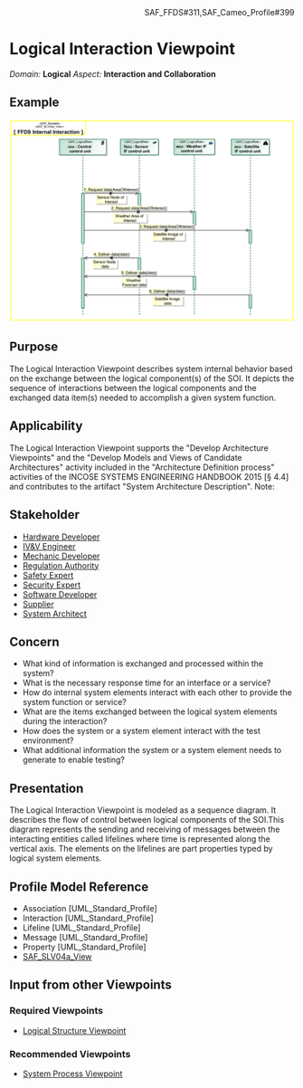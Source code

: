 <div align="right">SAF_FFDS#311,SAF_Cameo_Profile#399</div>

# Logical Interaction Viewpoint
*Domain:* **Logical** *Aspect:* **Interaction and Collaboration**
## Example
![FFDS Internal Interaction](../diagrams/FFDS-Internal-Interaction.svg)
## Purpose
The Logical Interaction Viewpoint describes system internal behavior based on the exchange between the logical component(s) of the SOI. It depicts the sequence of interactions between the logical components and the exchanged data item(s) needed to accomplish a given system function.
## Applicability
The Logical Interaction Viewpoint supports the "Develop Architecture Viewpoints" and the "Develop Models and Views of Candidate Architectures" activity included in the "Architecture Definition process" activities of the INCOSE SYSTEMS ENGINEERING HANDBOOK 2015 [§ 4.4] and contributes to the artifact "System Architecture Description".
Note:
## Stakeholder
* [Hardware Developer](../stakeholders.md#Hardware-Developer)
* [IV&V Engineer](../stakeholders.md#IV&V-Engineer)
* [Mechanic Developer](../stakeholders.md#Mechanic-Developer)
* [Regulation Authority](../stakeholders.md#Regulation-Authority)
* [Safety Expert](../stakeholders.md#Safety-Expert)
* [Security Expert](../stakeholders.md#Security-Expert)
* [Software Developer](../stakeholders.md#Software-Developer)
* [Supplier](../stakeholders.md#Supplier)
* [System Architect](../stakeholders.md#System-Architect)
## Concern
* What kind of information is exchanged and processed within the system?
* What is the necessary response time for an interface or a service?
* How do internal system elements interact with each other to provide the system function or service?
* What are the items exchanged between the logical system elements during the interaction?
* How does the system or a system element interact with the test environment?
* What additional information the system or a system element needs to generate to enable testing?
## Presentation
The Logical Interaction Viewpoint is modeled as a sequence diagram. It describes the flow of control between logical components of the SOI.This diagram represents the sending and receiving of messages between the interacting entities called lifelines where time is represented along the vertical axis. The elements on the lifelines are part properties typed by logical system elements.

## Profile Model Reference
* Association [UML_Standard_Profile]
* Interaction [UML_Standard_Profile]
* Lifeline [UML_Standard_Profile]
* Message [UML_Standard_Profile]
* Property [UML_Standard_Profile]
* [SAF_SLV04a_View](../stereotypes.md#SAF_SLV04a_View)
## Input from other Viewpoints
### Required Viewpoints
* [Logical Structure Viewpoint](Logical-Structure-Viewpoint.md)
### Recommended Viewpoints
* [System Process Viewpoint](System-Process-Viewpoint.md)
